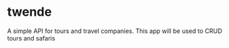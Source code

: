 # twende
A simple API for tours and travel companies. This app will be used to CRUD tours and safaris
